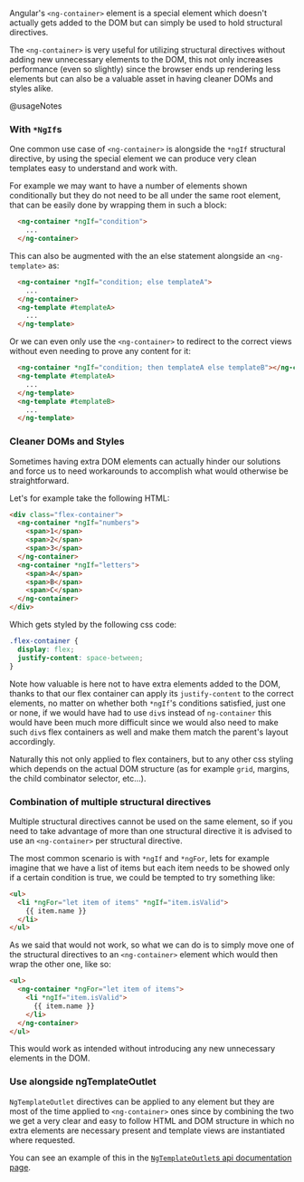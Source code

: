 Angular's `<ng-container>` element is a special element which doesn't actually gets added to the DOM but can simply be used to hold structural directives.

The `<ng-container>` is very useful for utilizing structural directives without adding new unnecessary elements to the DOM, this not only increases performance (even so slightly) since the browser ends up rendering less elements but can also be a valuable asset in having cleaner DOMs and styles alike.

@usageNotes


### With `*NgIf`s

One common use case of `<ng-container>` is alongside the `*ngIf` structural directive, by using the special element we can produce very clean templates easy to understand and work with.

For example we may want to have a number of elements shown conditionally but they do not need to be all under the same root element, that can be easily done by wrapping them in such a block:
```html
  <ng-container *ngIf="condition">
    ...
  </ng-container>
```

This can also be augmented with the an else statement alongside an `<ng-template>` as:
```html
  <ng-container *ngIf="condition; else templateA">
    ...
  </ng-container>
  <ng-template #templateA>
    ...
  </ng-template>
```

Or we can even only use the `<ng-container>` to redirect to the correct views without even needing to prove any content for it:
```html
  <ng-container *ngIf="condition; then templateA else templateB"></ng-container>
  <ng-template #templateA>
    ...
  </ng-template>
  <ng-template #templateB>
    ...
  </ng-template>
```


### Cleaner DOMs and Styles

Sometimes having extra DOM elements can actually hinder our solutions and force us to need workarounds to accomplish what would otherwise be straightforward.

Let's for example take the following HTML:

```html
<div class="flex-container">
  <ng-container *ngIf="numbers">
    <span>1</span>
    <span>2</span>
    <span>3</span>
  </ng-container>
  <ng-container *ngIf="letters">
    <span>A</span>
    <span>B</span>
    <span>C</span>
  </ng-container>
</div>
```

Which gets styled by the following css code:
```css
.flex-container {
  display: flex;
  justify-content: space-between;
}
```

Note how valuable is here not to have extra elements added to the DOM, thanks to that our flex container can apply its `justify-content` to the correct elements, no matter on whether both `*ngIf`'s conditions satisfied, just one or none, if we would have had to use `div`s instead of `ng-container` this would have been much more difficult since we would also need to make such `div`s flex containers as well and make them match the parent's layout accordingly.

Naturally this not only applied to flex containers, but to any other css styling which depends on the actual DOM structure (as for example `grid`, margins, the child combinator selector, etc...).

### Combination of multiple structural directives
Multiple structural directives cannot be used on the same element, so if you need to take advantage of more than one structural directive it is advised to use an `<ng-container>` per structural directive.

The most common scenario is with `*ngIf` and `*ngFor`, lets for example imagine that we have a list of items but each item needs to be showed only if a certain condition is true, we could be tempted to try something like:
```html
<ul>
  <li *ngFor="let item of items" *ngIf="item.isValid">
    {{ item.name }}
  </li>
</ul>
```

As we said that would not work, so what we can do is to simply move one of the structural directives to an `<ng-container>` element which would then wrap the other one, like so:
```html
<ul>
  <ng-container *ngFor="let item of items">
    <li *ngIf="item.isValid">
      {{ item.name }}
    </li>
  </ng-container>
</ul>
```

This would work as intended without introducing any new unnecessary elements in the DOM.

### Use alongside ngTemplateOutlet

`NgTemplateOutlet` directives can be applied to any element but they are most of the time applied
to `<ng-container>` ones since by combining the two we get a very clear and easy to follow HTML and DOM
structure in which no extra elements are necessary present and template views are instantiated where requested.

You can see an example of this in the [`NgTemplateOutlet`s api documentation page](/api/common/NgTemplateOutlet).

